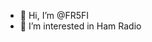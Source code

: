 - 👋 Hi, I’m @FR5FI
- 👀 I’m interested in Ham Radio



<!---
FR5FI/FR5FI is a ✨ special ✨ repository because its `README.md` (this file) appears on your GitHub profile.
You can click the Preview link to take a look at your changes.
--->
